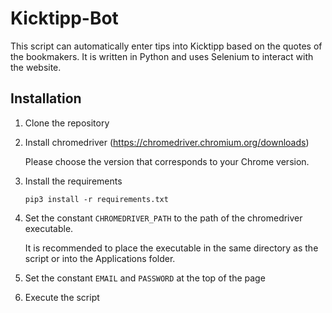 # Kicktipp-Bot
This script can automatically enter tips into Kicktipp based on the quotes of the bookmakers. It is written in Python and uses Selenium to interact with the website.
## Installation

1. Clone the repository

2. Install chromedriver (https://chromedriver.chromium.org/downloads)

    Please choose the version that corresponds to your Chrome version.

3. Install the requirements
    
    ```pip3 install -r requirements.txt```

4. Set the constant `CHROMEDRIVER_PATH` to the path of the chromedriver executable.

    It is recommended to place the executable in the same directory as the script or into the Applications folder.

5. Set the constant `EMAIL` and `PASSWORD` at the top of the page

6. Execute the script
